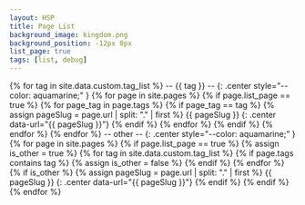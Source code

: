 ```yaml
---
layout: HSP
title: Page List
background_image: kingdom.png
background_position: -12px 0px
list_page: true
tags: [list, debug]
---
```


{% for tag in site.data.custom.tag_list %}
\-\- {{ tag }} \-\-
{: .center style="--color: aquamarine;" }
{% for page in site.pages %}
{% if page.list_page == true %}
{% for page_tag in page.tags %}
{% if page_tag == tag %}
{% assign pageSlug = page.url | split: "." | first %}
{{ pageSlug }}
{: .center data-url="{{ pageSlug }}"}
{% endif %}
{% endfor %}
{% endif %}
{% endfor %}
{% endfor %}
\-\- other \-\-
{: .center style="--color: aquamarine;" }
{% for page in site.pages %}
{% if page.list_page == true %}
{% assign is_other = true %}
{% for tag in site.data.custom.tag_list %}
{% if page.tags contains tag %}
{% assign is_other = false %}
{% endif %}
{% endfor  %}
{% if is_other %}
{% assign pageSlug = page.url | split: "." | first %}
{{ pageSlug }}
{: .center data-url="{{ pageSlug }}"}
{% endif %}
{% endif %}
{% endfor %}
